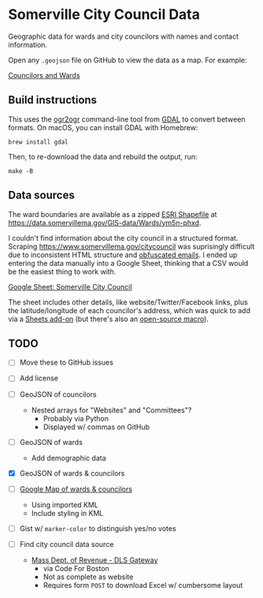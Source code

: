 # Somerville City Council Data

Geographic data for wards and city councilors with names and contact information.

Open any `.geojson` file on GitHub to view the data as a map. For example:

[Councilors and Wards](https://github.com/bhrutledge/somerville-city-council/blob/master/somerville_city_council.geojson)

## Build instructions

This uses the [ogr2ogr](https://gdal.org/programs/ogr2ogr.html) command-line tool from [GDAL](https://gdal.org/) to convert between formats. On macOS, you can install GDAL with Homebrew:

```
brew install gdal
```

Then, to re-download the data and rebuild the output, run:

```
make -B
```

## Data sources

The ward boundaries are available as a zipped [ESRI Shapefile](https://en.wikipedia.org/wiki/Shapefile) at <https://data.somervillema.gov/GIS-data/Wards/ym5n-phxd>.

I couldn't find information about the city council in a structured format. Scraping <https://www.somervillema.gov/citycouncil> was suprisingly difficult due to inconsistent HTML structure and [obfuscated emails](https://www.somervillema.gov/cdn-cgi/l/email-protection#4d3e393f2837222c39212c3f2a280d2a202c2421632e2220). I ended up entering the data manually into a Google Sheet, thinking that a CSV would be the easiest thing to work with.

[Google Sheet: Somerville City Council](https://docs.google.com/spreadsheets/d/1JCxK8rt9akj3HUKUE54cydyKgTsZnA9iSNZEGP_6d8Q)

The sheet includes other details, like website/Twitter/Facebook links, plus the latitude/longitude of each councilor's address, which was quick to add via a [Sheets add-on](https://gsuite.google.com/marketplace/app/geocode_by_awesome_table/904124517349) (but there's also an [open-source macro](https://github.com/nuket/google-sheets-geocoding-macro)).

## TODO

- [ ] Move these to GitHub issues

- [ ] Add license

- [ ] GeoJSON of councilors
    - Nested arrays for "Websites" and "Committees"?
        - Probably via Python
        - Displayed w/ commas on GitHub

- [ ] GeoJSON of wards
    - Add demographic data

- [x] GeoJSON of wards & councilors

- [ ] [Google Map of wards & councilors](https://www.google.com/maps/d/edit?mid=1NdzlUAOXIOcEXqEbAkA9X0g-auts70Ue)
    - Using imported KML
    - Include styling in KML

- [ ] Gist w/ `marker-color` to distinguish yes/no votes

- [ ] Find city council data source
    - [Mass Dept. of Revenue - DLS Gateway](https://dlsgateway.dor.state.ma.us/gateway/DLSPublic/Search#)
        - via Code For Boston
        - Not as complete as website
        - Requires form `POST` to download Excel w/ cumbersome layout
